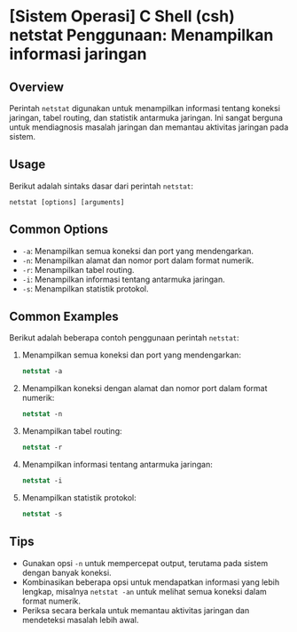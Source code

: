 # [Sistem Operasi] C Shell (csh) netstat Penggunaan: Menampilkan informasi jaringan

## Overview
Perintah `netstat` digunakan untuk menampilkan informasi tentang koneksi jaringan, tabel routing, dan statistik antarmuka jaringan. Ini sangat berguna untuk mendiagnosis masalah jaringan dan memantau aktivitas jaringan pada sistem.

## Usage
Berikut adalah sintaks dasar dari perintah `netstat`:

```
netstat [options] [arguments]
```

## Common Options
- `-a`: Menampilkan semua koneksi dan port yang mendengarkan.
- `-n`: Menampilkan alamat dan nomor port dalam format numerik.
- `-r`: Menampilkan tabel routing.
- `-i`: Menampilkan informasi tentang antarmuka jaringan.
- `-s`: Menampilkan statistik protokol.

## Common Examples
Berikut adalah beberapa contoh penggunaan perintah `netstat`:

1. Menampilkan semua koneksi dan port yang mendengarkan:
   ```csh
   netstat -a
   ```

2. Menampilkan koneksi dengan alamat dan nomor port dalam format numerik:
   ```csh
   netstat -n
   ```

3. Menampilkan tabel routing:
   ```csh
   netstat -r
   ```

4. Menampilkan informasi tentang antarmuka jaringan:
   ```csh
   netstat -i
   ```

5. Menampilkan statistik protokol:
   ```csh
   netstat -s
   ```

## Tips
- Gunakan opsi `-n` untuk mempercepat output, terutama pada sistem dengan banyak koneksi.
- Kombinasikan beberapa opsi untuk mendapatkan informasi yang lebih lengkap, misalnya `netstat -an` untuk melihat semua koneksi dalam format numerik.
- Periksa secara berkala untuk memantau aktivitas jaringan dan mendeteksi masalah lebih awal.